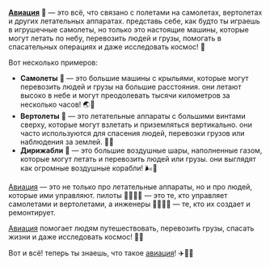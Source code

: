 **[Авиация](avia.md)** 🛫 — это всё, что связано с полетами на самолетах, вертолетах и других летательных аппаратах. представь себе, как будто ты играешь в игрушечные самолеты, но только это настоящие машины, которые могут летать по небу, перевозить людей и грузы, помогать в спасательных операциях и даже исследовать космос! 🌌

Вот несколько примеров:

- **Самолеты** 🛫 — это большие машины с крыльями, которые могут перевозить людей и грузы на большие расстояния. они летают высоко в небе и могут преодолевать тысячи километров за несколько часов! 🌏🌌
- **Вертолеты** 🚁 — это летательные аппараты с большими винтами сверху, которые могут взлетать и приземляться вертикально. они часто используются для спасения людей, перевозки грузов или наблюдения за землей. 🌲🌳
- **Дирижабли** 🎈 — это большие воздушные шары, наполненные газом, которые могут летать и перевозить людей или грузы. они выглядят как огромные воздушные корабли! 🌬️🎈

[Авиация](avia.md) — это не только про летательные аппараты, но и про людей, которые ими управляют. пилоты 👨‍✈️👩‍✈️ — это те, кто управляет самолетами и вертолетами, а инженеры 👨‍🔧👩‍🔧 — те, кто их создает и ремонтирует. 

[Авиация](avia.md) помогает людям путешествовать, перевозить грузы, спасать жизни и даже исследовать космос! 🌌🚀

Вот и всё! теперь ты знаешь, что такое [авиация](avia.md)! ✈️🛫🚁